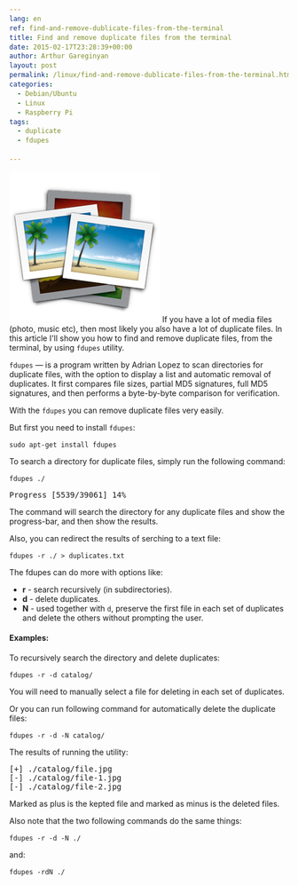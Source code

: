 ```yaml
---
lang: en
ref: find-and-remove-dublicate-files-from-the-terminal
title: Find and remove duplicate files from the terminal
date: 2015-02-17T23:28:39+00:00
author: Arthur Gareginyan
layout: post
permalink: /linux/find-and-remove-dublicate-files-from-the-terminal.html
categories:
  - Debian/Ubuntu
  - Linux
  - Raspberry Pi
tags:
  - duplicate
  - fdupes

---
```


![thumb](/images/duplicates.png)
If you have a lot of media files (photo, music etc), then most likely you also have a lot of duplicate files. In this article I'll show you how to find and remove duplicate files, from the terminal, by using `fdupes` utility.


`fdupes` — is a program written by Adrian Lopez to scan directories for duplicate files, with the option to display a list and automatic removal of duplicates. It first compares file sizes, partial MD5 signatures, full MD5 signatures, and then performs a byte-by-byte comparison for verification.

With the `fdupes` you can remove duplicate files very easily.

But first you need to install `fdupes`:

```
sudo apt-get install fdupes
```

To search a directory for duplicate files, simply run the following command:

```
fdupes ./
```

<pre>
Progress [5539/39061] 14%
</pre>

The command will search the directory for any duplicate files and show the progress-bar, and then show the results.

Also, you can redirect the results of serching to a text file:

```
fdupes -r ./ > duplicates.txt
```

The fdupes can do more with options like:

* **r** - search recursively (in subdirectories).
* **d** - delete duplicates.
* **N** - used together with `d`, preserve the first file in each set of duplicates and delete the others without prompting the user.

#### Examples:

To recursively search the directory and delete duplicates:

```
fdupes -r -d catalog/
```

You will need to manually select a file for deleting in each set of duplicates.

Or you can run following command for automatically delete the duplicate files:

```
fdupes -r -d -N catalog/
```

The results of running the utility:

<pre>
[+] ./catalog/file.jpg
[-] ./catalog/file-1.jpg
[-] ./catalog/file-2.jpg
</pre>

Marked as plus is the kepted file and marked as minus is the deleted files.

Also note that the two following commands do the same things:

```
fdupes -r -d -N ./
```

and:

```
fdupes -rdN ./
```
